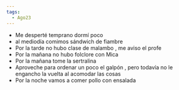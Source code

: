 ```yaml
---
tags:
  - Ago23
---
```


- Me desperté temprano dormí poco
- al mediodía comimos sándwich de fiambre
- Por la tarde no hubo clase de malambo , me aviso el profe 
- Por la mañana no hubo folclore con Mica
- Por la mañana tome la sertralina
- Aproveche para ordenar un poco el galpón , pero todavía no le engancho la vuelta al acomodar las cosas
- Por la noche vamos a comer pollo con ensalada 

